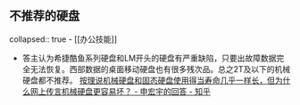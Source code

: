 ## 不推荐的硬盘
collapsed:: true
	- [[办公技能]]
- 答主认为希捷酷鱼系列硬盘和LM开头的硬盘有严重缺陷，只要出故障数据完全无法恢复。西部数据的桌面移动硬盘也有很多残次品。总之2T及以下的机械硬盘都不推荐。 [按理说机械硬盘和固态硬盘使用得当寿命几乎一样长，但为什么网上传言机械硬盘更容易坏？ - 申宏宇的回答 - 知乎](https://www.zhihu.com/question/348571901/answer/2339435927)